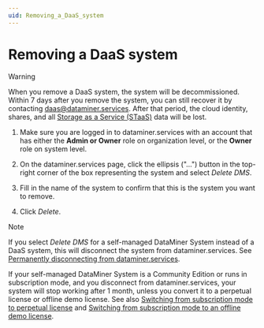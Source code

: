 ```yaml
---
uid: Removing_a_DaaS_system
---
```


# Removing a DaaS system

> [!WARNING]
> When you remove a DaaS system, the system will be decommissioned. Within 7 days after you remove the system, you can still recover it by contacting [daas@dataminer.services](mailto:daas@dataminer.services). After that period, the cloud identity, shares, and all [Storage as a Service (STaaS)](xref:STaaS) data will be lost.

1. Make sure you are logged in to dataminer.services with an account that has either the **Admin or Owner** role on organization level, or the **Owner** role on system level.

1. On the dataminer.services page, click the ellipsis ("...") button in the top-right corner of the box representing the system and select *Delete DMS*.

1. Fill in the name of the system to confirm that this is the system you want to remove.

1. Click *Delete*.

> [!NOTE]
> If you select *Delete DMS* for a self-managed DataMiner System instead of a DaaS system, this will disconnect the system from dataminer.services. See [Permanently disconnecting from dataminer.services](xref:Disconnecting_from_dataminer.services#permanently-disconnecting-from-dataminerservices).
> 
> If your self-managed DataMiner System is a Community Edition or runs in subscription mode, and you disconnect from dataminer.services, your system will stop working after 1 month, unless you convert it to a perpetual license or offline demo license.
> See also [Switching from subscription mode to perpetual license](xref:Installing_DM_using_the_DM_installer#switching-from-subscription-mode-to-perpetual-license) and [Switching from subscription mode to an offline demo license](xref:Installing_DM_using_the_DM_installer#switching-from-subscription-mode-to-an-offline-demo-license).